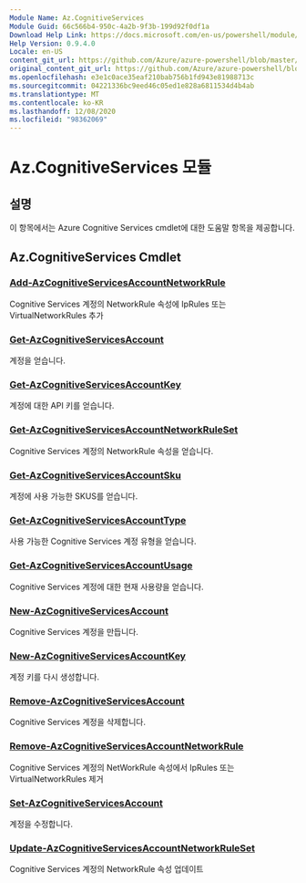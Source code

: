 ```yaml
---
Module Name: Az.CognitiveServices
Module Guid: 66c566b4-950c-4a2b-9f3b-199d92f0df1a
Download Help Link: https://docs.microsoft.com/en-us/powershell/module/az.cognitiveservices
Help Version: 0.9.4.0
Locale: en-US
content_git_url: https://github.com/Azure/azure-powershell/blob/master/src/CognitiveServices/CognitiveServices/help/Az.CognitiveServices.md
original_content_git_url: https://github.com/Azure/azure-powershell/blob/master/src/CognitiveServices/CognitiveServices/help/Az.CognitiveServices.md
ms.openlocfilehash: e3e1c0ace35eaf210bab756b1fd943e81988713c
ms.sourcegitcommit: 04221336bc9eed46c05ed1e828a6811534d4b4ab
ms.translationtype: MT
ms.contentlocale: ko-KR
ms.lasthandoff: 12/08/2020
ms.locfileid: "98362069"
---
```

# Az.CognitiveServices 모듈
## 설명
이 항목에서는 Azure Cognitive Services cmdlet에 대한 도움말 항목을 제공합니다.

## Az.CognitiveServices Cmdlet
### [Add-AzCognitiveServicesAccountNetworkRule](Add-AzCognitiveServicesAccountNetworkRule.md)
Cognitive Services 계정의 NetworkRule 속성에 IpRules 또는 VirtualNetworkRules 추가

### [Get-AzCognitiveServicesAccount](Get-AzCognitiveServicesAccount.md)
계정을 얻습니다.

### [Get-AzCognitiveServicesAccountKey](Get-AzCognitiveServicesAccountKey.md)
계정에 대한 API 키를 얻습니다.

### [Get-AzCognitiveServicesAccountNetworkRuleSet](Get-AzCognitiveServicesAccountNetworkRuleSet.md)
Cognitive Services 계정의 NetworkRule 속성을 얻습니다.

### [Get-AzCognitiveServicesAccountSku](Get-AzCognitiveServicesAccountSku.md)
계정에 사용 가능한 SKUS를 얻습니다.

### [Get-AzCognitiveServicesAccountType](Get-AzCognitiveServicesAccountType.md)
사용 가능한 Cognitive Services 계정 유형을 얻습니다.

### [Get-AzCognitiveServicesAccountUsage](Get-AzCognitiveServicesAccountUsage.md)
Cognitive Services 계정에 대한 현재 사용량을 얻습니다.

### [New-AzCognitiveServicesAccount](New-AzCognitiveServicesAccount.md)
Cognitive Services 계정을 만듭니다.

### [New-AzCognitiveServicesAccountKey](New-AzCognitiveServicesAccountKey.md)
계정 키를 다시 생성합니다.

### [Remove-AzCognitiveServicesAccount](Remove-AzCognitiveServicesAccount.md)
Cognitive Services 계정을 삭제합니다.

### [Remove-AzCognitiveServicesAccountNetworkRule](Remove-AzCognitiveServicesAccountNetworkRule.md)
Cognitive Services 계정의 NetWorkRule 속성에서 IpRules 또는 VirtualNetworkRules 제거

### [Set-AzCognitiveServicesAccount](Set-AzCognitiveServicesAccount.md)
계정을 수정합니다.

### [Update-AzCognitiveServicesAccountNetworkRuleSet](Update-AzCognitiveServicesAccountNetworkRuleSet.md)
Cognitive Services 계정의 NetworkRule 속성 업데이트

